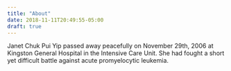 ```yaml
---
title: "About"
date: 2018-11-11T20:49:55-05:00
draft: true
---
```


Janet Chuk Pui Yip passed away peacefully on November 29th, 2006 at Kingston General Hospital in the Intensive Care Unit. She had fought a short yet difficult battle against acute promyelocytic leukemia.
